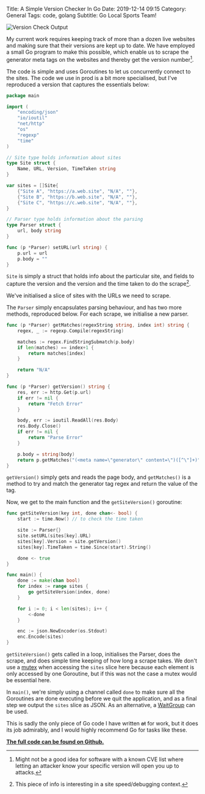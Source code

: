 Title: A Simple Version Checker In Go
Date: 2019-12-14 09:15
Category: General
Tags: code, golang
Subtitle: Go Local Sports Team!

![Version Check Output]({filename}/images/version-output.png)

My current work requires keeping track of more than a dozen live websites and
making sure that their versions are kept up to date. We have employed a small Go
program to make this possible, which enable us to scrape the generator meta tags
on the websites and thereby get the version number[^1].

The code is simple and uses Goroutines to let us concurrently connect to the sites.
The code we use in prod is a bit more specialised, but I've reproduced a version
that captures the essentials below:

```go
package main

import (
	"encoding/json"
	"io/ioutil"
	"net/http"
	"os"
	"regexp"
	"time"
)

// Site type holds information about sites
type Site struct {
	Name, URL, Version, TimeTaken string
}

var sites = []Site{
	{"Site A", "https://a.web.site", "N/A", ""},
	{"Site B", "https://b.web.site", "N/A", ""},
	{"Site C", "https://c.web.site", "N/A", ""},
}

// Parser type holds information about the parsing
type Parser struct {
	url, body string
}

func (p *Parser) setURL(url string) {
	p.url = url
	p.body = ""
}
```

`Site` is simply a struct that holds info about the particular site, and fields
to capture the version and the version and the time taken to do the scrape[^2].

We've initialised a slice of sites with the URLs we need to scrape.

The `Parser` simply encapsulates parsing behaviour, and has two more methods,
reproduced below. For each scrape, we initialise a new parser.

```go
func (p *Parser) getMatches(regexString string, index int) string {
	regex, _ := regexp.Compile(regexString)

	matches := regex.FindStringSubmatch(p.body)
	if len(matches) == index+1 {
		return matches[index]
	}

	return "N/A"
}

func (p *Parser) getVersion() string {
	res, err := http.Get(p.url)
	if err != nil {
		return "Fetch Error"
	}

	body, err := ioutil.ReadAll(res.Body)
	res.Body.Close()
	if err != nil {
		return "Parse Error"
	}

	p.body = string(body)
	return p.getMatches("(<meta name=\"generator\" content=\")([^\"]+)", 2)
}
```

`getVersion()` simply gets and reads the page body, and `getMatches()` is a method
to try and match the generator tag regex and return the value of the tag.

Now, we get to the main function and the `getSiteVersion()` goroutine:

```go
func getSiteVersion(key int, done chan<- bool) {
	start := time.Now() // to check the time taken

	site := Parser{}
	site.setURL(sites[key].URL)
	sites[key].Version = site.getVersion()
	sites[key].TimeTaken = time.Since(start).String()

	done <- true
}

func main() {
	done := make(chan bool)
	for index := range sites {
		go getSiteVersion(index, done)
	}

	for i := 0; i < len(sites); i++ {
		<-done
	}

	enc := json.NewEncoder(os.Stdout)
	enc.Encode(sites)
}
```

`getSiteVersion()` gets called in a loop, initialises the Parser, does the scrape,
and does simple time keeping of how long a scrape takes. We don't use a [mutex][1]
when accessing the `sites` slice here because each element is only accessed by one
Goroutine, but if this was not the case a mutex would be essential here.

In `main()`, we're simply using a channel called `done` to make sure all the
Goroutines are done executing before we quit the application, and as a final step
we output the `sites` slice as JSON. As an alternative, a [WaitGroup][2] can be used.

This is sadly the only piece of Go code I have written <s>at</s> for work, but it does
its job admirably, and I would highly recommend Go for tasks like these.

[**The full code can be found on Github.**][3]

[^1]: Might not be a good idea for software with a known CVE list where letting an
attacker know your specific version will open you up to attacks.

[^2]: This piece of info is interesting in a site speed/debugging context.

[1]: https://gobyexample.com/mutexes
[2]: https://gobyexample.com/waitgroups
[3]: https://gist.github.com/janithl/a7c7369785c0b7b26c17f7a2673f8bea
